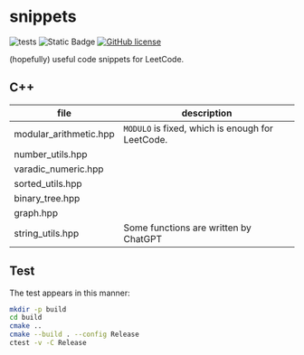 # snippets
![tests](https://github.com/hesic73/snippets/actions/workflows/tests.yml/badge.svg)
![Static Badge](https://img.shields.io/badge/std-c%2B%2B20-blue)
[![GitHub license](https://img.shields.io/badge/license-MIT-blue.svg)](https://raw.githubusercontent.com/hesic73/snippets/master/LICENSE)

(hopefully) useful code snippets for LeetCode.

## C++

| file                   | description                                      |
| ---------------------- | ------------------------------------------------ |
| modular_arithmetic.hpp | `MODULO` is fixed, which is enough for LeetCode. |
| number_utils.hpp       |                                                  |
| varadic_numeric.hpp    |                                                  |
| sorted_utils.hpp       |                                                  |
| binary_tree.hpp        |                                                  |
| graph.hpp              |                                                  |
| string_utils.hpp       | Some functions are written by ChatGPT            |

## Test

The test appears in this manner:

```bash
mkdir -p build
cd build
cmake ..
cmake --build . --config Release
ctest -v -C Release
```

